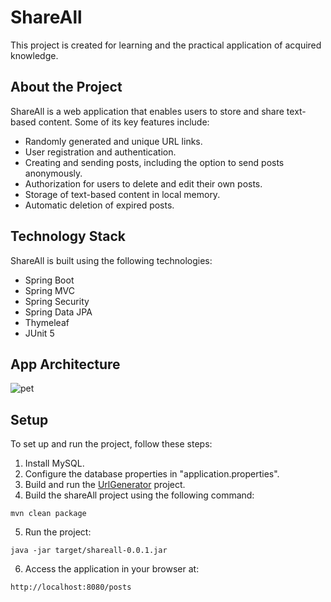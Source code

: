 # ShareAll

This project is created for learning and the practical application of acquired knowledge.

## About the Project

ShareAll is a web application that enables users to store and share text-based content. Some of its key features include:

- Randomly generated and unique URL links.
- User registration and authentication.
- Creating and sending posts, including the option to send posts anonymously.
- Authorization for users to delete and edit their own posts.
- Storage of text-based content in local memory.
- Automatic deletion of expired posts.

## Technology Stack

ShareAll is built using the following technologies:

- Spring Boot
- Spring MVC
- Spring Security
- Spring Data JPA
- Thymeleaf
- JUnit 5

## App Architecture

![pet](https://github.com/Apolones/shareAll/assets/85924175/c4fdff76-c1ea-465f-ac80-c616084acdf0)

## Setup

To set up and run the project, follow these steps:

1. Install MySQL.
2. Configure the database properties in "application.properties".
3. Build and run the [UrlGenerator](https://github.com/Apolones/UrlGenerator) project.
4. Build the shareAll project using the following command:
```
mvn clean package
```
5. Run the project:
```
java -jar target/shareall-0.0.1.jar
```
6. Access the application in your browser at:
```
http://localhost:8080/posts
```
